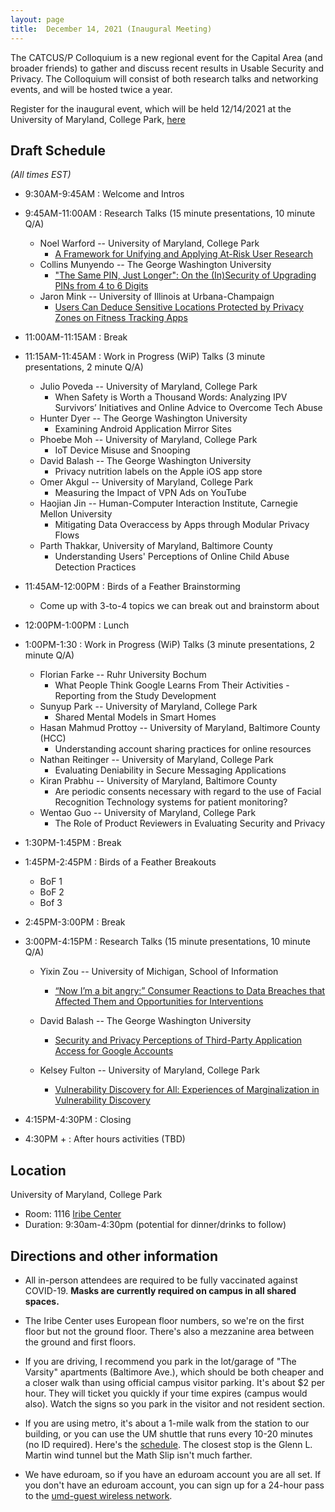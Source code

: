 ```yaml
---
layout: page
title:  December 14, 2021 (Inaugural Meeting)
---
```



The CATCUS/P Colloquium is a new regional event for the Capital Area (and broader friends) to gather and discuss recent results in Usable Security and Privacy. The Colloquium will consist of both research talks and networking events, and will be hosted twice a year.

Register for the inaugural event, which will be held 12/14/2021 at the University of Maryland, College Park, [here](https://go.umd.edu/cactus-f21)

## Draft Schedule

*(All times EST)*

* 9:30AM-9:45AM : Welcome and Intros

* 9:45AM-11:00AM : Research Talks  (15 minute presentations, 10 minute Q/A)
  * Noel Warford -- University of Maryland, College Park
      * <a href="javascript:void(0)" onclick="$('.talk-1').toggle('slow')"> A Framework for Unifying and Applying At-Risk User Research</a>
    <div class="talk-1" style="display:none">
    <ul><ul>
      <li> Abstract </li>
      <ul><li>At-risk users experience elevated digital security, privacy, and safety threats because of who they are, what they do, where they live, or who they are with. In this systematization work, we present a framework for reasoning about at-risk users based on a wide-ranging meta-analysis of 85 papers. Across the diverse populations that we examined (e.g. children, activists, women in developing regions), we identified 10 unifying contextual risk factors -- such as oppression or stigmatization or access to a sensitive resource -- which augment or amplify digital-safety threats and their resulting harms.We also identified technical and non-technical practices that at-risk users adopt to attempt to protect themselves from digital-safety threats. We use this framework to discuss barriers that limit at-risk users' ability or willingness to take protective actions. We believe that the security, privacy, and human-computer interaction research and practitioner communities can use our framework to identify and shape research investments to benefit at-risk users, and to guide technology design to better support at-risk users.</li></ul>
      <li> Publication Info </li>
      <ul>
          <li><em>Work in progress submission</em> </li>
    </ul></ul></ul>
    </div>
  * Collins Munyendo -- The George Washington University
    * <a href="javascript:void(0)" onclick="$('.talk-2').toggle('slow')">"The Same PIN, Just Longer": On the (In)Security of Upgrading PINs from 4 to 6 Digits<a>  
    <div class="talk-2" style="display:none">
    <ul><ul>
      <li> Abstract </li>
      <ul><li>With the goal of improving security, companies like Apple have moved from requiring 4-digit PINs to requiring 6-digit PINs in contexts like smartphone unlocking. Users with an existing 4-digit PIN thus must “upgrade” to a 6-digit PIN for the same device or account. In an online user study (n=1,017), we explore the security of such upgrades. Participants used their own smartphone to first select a 4-digit PIN. They were then directed to select a 6-digit PIN with one of five randomly assigned justifications. In an online attack that guesses a small number of common PINs (10–30), we observe only small differences between the security of 4-digit and 6-digit PINs, confirming prior results. However, we are the first to also model targeted attacks for PIN upgrades. We find that attackers who know a user’s previous 4-digit PIN perform significantly better at guessing their 6-digit PIN in only a few guesses using basic heuristics (e.g., appending digits to the 4-digit PIN). Participants who selected a 6-digit PIN when given a “device upgrade” justification selected 6-digit PINs that were the easiest to guess in a targeted attack, with the attacker successfully guessing over 25% of the PINs in just 10 attempts and more than 30% in 30 attempts. There does not appear to be much security benefit to 6-digit PINs over 4- digit PINs against either targeted or untargeted online attacks. These results suggest that forced “upgrades” from 4-digit to 6-digit PINs may be unnecessary and potentially harmful, similar to the disadvantages of password expiration policies.</li></ul>
      <li> Publication Info </li>
      <ul>
          <li><em>In submission</em> with Collins W. Munyendo, Philipp Markert, Alexandra Nisenoff, Miles Grant, Elena Korkes, Blase Ur, Adam J. Aviv</li>
    </ul></ul></ul>
    </div>
  * Jaron Mink -- University of Illinois at Urbana-Champaign
    * <a href="javascript:void(0)" onclick="$('.talk-3').toggle('slow')">Users Can Deduce Sensitive Locations Protected by Privacy Zones on Fitness Tracking Apps<a>  
    <div class="talk-3" style="display:none">
    <ul><ul>
      <li> Abstract </li>
      <ul><li>Fitness-tracking applications allow athletes to share their exercises online, but sharing mobility data creates privacy risks. We present an online user study (n=603) that investigates privacy concerns of fitness-tracking users and evaluates the efficacy of "Privacy Zones" -- a feature that conceals portions of exercise routes that fall within a specified radius of user-designated sensitive locations. Participants were asked about their fitness-tracking privacy behaviors, completed an interactive task in which they attempted to deduce hidden locations protected by a privacy zone, and then answered further questions about fitness privacy. We found that participants successfully inferred protected locations; for the most common privacy zone size, 68% of guesses falling within 50 meters when participants were shown just 3 activities. Further, we found that participants that viewed 3 activities were more confident about their success. Combined, these results indicate that users' privacy-sensitive locations are at risk even when using a privacy zone.</li></ul>
      <li> Publication Info </li>
      <ul>
          <li>To appear at CHI 2022 with Amand Rose Yuile, Uma Pal, Adam J. Aviv and Adam Bates</li>
    </ul></ul></ul>
    </div>


* 11:00AM-11:15AM : Break


* 11:15AM-11:45AM : Work in Progress (WiP) Talks (3 minute presentations, 2 minute Q/A)
  * Julio Poveda -- University of Maryland, College Park
    * When Safety is Worth a Thousand Words: Analyzing IPV Survivors’ Initiatives and Online Advice to Overcome Tech Abuse
  * Hunter Dyer -- The George Washington University
    * Examining Android Application Mirror Sites
  * Phoebe Moh -- University of Maryland, College Park
    * IoT Device Misuse and Snooping
  * David Balash -- The George Washington University
    * Privacy nutrition labels on the Apple iOS app store
  * Omer Akgul -- University of Maryland, College Park
    * Measuring the Impact of VPN Ads on YouTube
  * Haojian Jin -- Human-Computer Interaction Institute, Carnegie Mellon University
    * Mitigating Data Overaccess by Apps through Modular Privacy Flows 
  * Parth Thakkar, University of Maryland, Baltimore County
    * Understanding Users' Perceptions of Online Child Abuse Detection Practices
    
* 11:45AM-12:00PM : Birds of a Feather Brainstorming
  * Come up with 3-to-4 topics we can break out and brainstorm about


* 12:00PM-1:00PM : Lunch


* 1:00PM-1:30 : Work in Progress (WiP) Talks (3 minute presentations, 2 minute Q/A)
  * Florian Farke --  Ruhr University Bochum
    * What People Think Google Learns From Their Activities - Reporting from the Study Development
  * Sunyup Park -- University of Maryland, College Park
    * Shared Mental Models in Smart Homes
  * Hasan Mahmud Prottoy -- University of Maryland, Baltimore County (HCC)
    * Understanding account sharing practices for online resources
  * Nathan Reitinger -- University of Maryland, College Park
    * Evaluating Deniability in Secure Messaging Applications
  * Kiran Prabhu -- University of Maryland, Baltimore County
    * Are periodic consents necessary with regard to the use of Facial Recognition Technology systems for patient monitoring?
  * Wentao Guo -- University of Maryland, College Park
    * The Role of Product Reviewers in Evaluating Security and Privacy

* 1:30PM-1:45PM : Break

* 1:45PM-2:45PM : Birds of a Feather Breakouts
  * BoF 1
  * BoF 2
  * Bof 3

* 2:45PM-3:00PM : Break

* 3:00PM-4:15PM : Research Talks (15 minute presentations, 10 minute Q/A)
  * Yixin Zou -- University of Michigan, School of Information
    * <a href="javascript:void(0)" onclick="$('.talk-4').toggle('slow')">“Now I’m a bit angry:” Consumer Reactions to Data Breaches that Affected Them and Opportunities for Interventions<a>  
    <div class="talk-4" style="display:none">
    <ul><ul>
      <li> Abstract </li>
      <ul><li>Data breaches are putting millions of U.S. consumers at risk of identity theft, phishing attacks, and financial harm. We provide novel insights into individuals’ awareness and reactions to specific breaches affecting them through an online study (n=413), in which we showed each participant up to three data breaches that had exposed their email addresses and other personal information. Overall, 73% of participants were affected by at least one breach, 5.36 breaches on average. Nonetheless, participants were unaware of 74% of those breaches that affected them. While some reported intentions to take action following the breach, most believed the breach would not harm them. Based on our findings, we discuss opportunities to better support consumers in reacting to breaches through more effective notifications and protection tools, as well as stronger regulation to hold breached organizations accountable. In ongoing work, we are investigating to what extent participants follow through reported intention to take action and factors that impede action. We are also conducting an online experiment to evaluate the feasibility of using Protection Motivation Theory—i.e., explaining threats of a breach and coping process—to better motivate affected consumers to take action.</li></ul>
      <li> Publication Info </li>
      <ul>
          <li>Peter Mayer, Yixin Zou, Florian Schaub, and Adam J. Aviv. <a href="https://www.usenix.org/conference/usenixsecurity21/presentation/mayer">"Now I'm a bit angry:" Individuals' Awareness, Perception, and Responses to Data Breaches that Affected Them</a>. 30th USENIX Security Symposium (USENIX Security 21). USENIX Association. Aug 2021. </li>
    </ul></ul></ul>
    </div>
    
  * David Balash -- The George Washington University
    * <a href="javascript:void(0)" onclick="$('.talk-5').toggle('slow')"> Security and Privacy Perceptions of Third-Party Application Access for Google Accounts <a>  
    <div class="talk-5" style="display:none">
    <ul><ul>
      <li> Abstract </li>
      <ul><li>Online services like Google provide a variety of application programming interfaces (APIs).These online APIs enable authenticated third-party services and applications (apps) to access a user's account data for tasks such as single sign-on (SSO), calendar integration, and sending email on behalf of the user, among others. Despite their prevalence, API access could pose significant privacy and security risks, where a third-party could have unexpected privileges to a user's account. To gauge users' perceptions and concerns regarding third-party apps that integrate with online APIs, we performed a multi-part online survey of Google users. First, we asked n=432 participants to recall if and when they allowed third-party access to their Google account: 89% recalled using at least one SSO and 52% remembered at least one third-party app. In the second survey, we re-recruited n=214 participants to ask about specific apps and SSOs they've authorized on their own Google accounts. We collected in-the-wild data about users' actual SSOs and authorized apps: 86% used Google SSO on at least one service, and 67% had at least one third-party app authorized. After examining their apps and SSOs, participants expressed the most concern about access to personal information like email addresses and other publicly shared info. However, participants were less concerned with broader---and perhaps more invasive---access to calendars, emails, or cloud storage (as needed by third-party apps). This discrepancy may be due in part to trust transference to apps that integrate with Google, forming an implied partnership. Our results suggest opportunities for design improvements to the current third-party management tools offered by Google; for example, tracking recent access, automatically revoking access due to app disuse, and providing permission controls.</li></ul>
      <li> Publication Info </li>
      <ul>
          <li>David G. Balash, Xiaoyuan (Owen) Wu, Miles Grant, Irwin Reyes, and Adam J. Aviv. <a href="https://www.usenix.org/conference/usenixsecurity22/presentation/balash">Security and Privacy Perceptions of Third-Party Application Access for Google Accounts</a>. 31st USENIX Security Symposium (USENIX Security 22). Aug 2022. </li>
    </ul></ul></ul>
    </div>
  * Kelsey Fulton -- University of Maryland, College Park
    * <a href="javascript:void(0)" onclick="$('.talk-6').toggle('slow')"> Vulnerability Discovery for All: Experiences of Marginalization in Vulnerability Discovery</a>
    <div class="talk-6" style="display:none">
    <ul><ul>
      <li> Abstract </li>
      <ul><li>Vulnerability discovery is an essential aspect of software security. Currently, the demand for security experts significantly exceeds the available vulnerability discovery workforce. Further, the existing vulnerability discovery workforce is highly homogeneous, dominated by white and Asian men. As such, one promising avenue for increasing the capacity of the vulnerability discovery community is through recruitment and retention from a broader population. Although significant prior research has explored the challenges of equity and inclusion in computing broadly, the competitive and frequently self-taught nature of vulnerability discovery work may create new variations on these challenges. This paper reports on a semi-structured interview study (N = 16) investigating how people from marginalized populations come to participate in vulnerability discovery, whether they feel welcomed by the vulnerability discovery community, and what challenges they face when joining the vulnerability discovery community. We find that members of marginalized populations face some unique challenges, while other challenges common in vulnerability discovery are exacerbated by marginalization.</li></ul>
      <li> In Submission</li>
      <ul>
          <li>with, Samantha Katcher, Kevin Song, Daniel Votipka, Marshini Chetty, Michelle Mazurek, and Chloé Messdaghi.</li>
    </ul></ul></ul>
    </div>

* 4:15PM-4:30PM : Closing

* 4:30PM + : After hours activities (TBD)

## Location

University of Maryland, College Park
  * Room: 1116 [Iribe Center](https://www.google.com/maps/place/Brendan+Iribe+Center+for+Computer+Science+and+Engineering/@38.9890994,-76.9387086,17z/data=!4m12!1m6!3m5!1s0x89b7c7e9e636ed11:0x9aaf14503032f4a!2sBrendan+Iribe+Center+for+Computer+Science+and+Engineering!8m2!3d38.9890953!4d-76.9365146!3m4!1s0x89b7c7e9e636ed11:0x9aaf14503032f4a!8m2!3d38.9890953!4d-76.9365146)
  * Duration: 9:30am-4:30pm (potential for dinner/drinks to follow)

## Directions and other information
  * All in-person attendees are required to be fully vaccinated against COVID-19. **Masks are currently required on campus in all shared spaces.**

  * The Iribe Center uses European floor numbers, so we're on the first floor but not the ground floor. There's also a mezzanine area between the ground and first floors.

  * If you are driving, I recommend you park in the lot/garage of "The Varsity" apartments (Baltimore Ave.), which should be both cheaper and a closer walk than using official campus visitor parking. It's about $2 per hour. They will ticket you quickly if your time expires (campus would also). Watch the signs so you park in the visitor and not resident section.

  * If you are using metro, it's about a 1-mile walk from the station to our building, or you can use the UM shuttle that runs every 10-20 minutes (no ID required). Here's the [schedule](https://transportation.umd.edu/shuttle-um/104/611). The closest stop is the Glenn L. Martin wind tunnel but the Math Slip isn't much farther.

  * We have eduroam, so if you have an eduroam account you are all set. If you don't have an eduroam account, you can sign up for a 24-hour pass to the [umd-guest wireless network](https://itsupport.umd.edu/itsupport?id=kb_article_view&article=KB0012824&sys_kb_id=f098e4dadb533c104cd4f36f29961949&spa=1).

